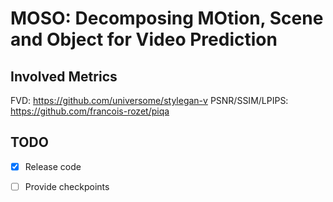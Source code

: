 # MOSO: Decomposing MOtion, Scene and Object for Video Prediction

## Involved Metrics
FVD: https://github.com/universome/stylegan-v
PSNR/SSIM/LPIPS: https://github.com/francois-rozet/piqa

## TODO
- [x] Release code
- [ ] Provide checkpoints

